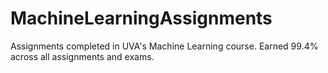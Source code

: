 # MachineLearningAssignments
Assignments completed in UVA's Machine Learning course. Earned 99.4% across all assignments and exams.
